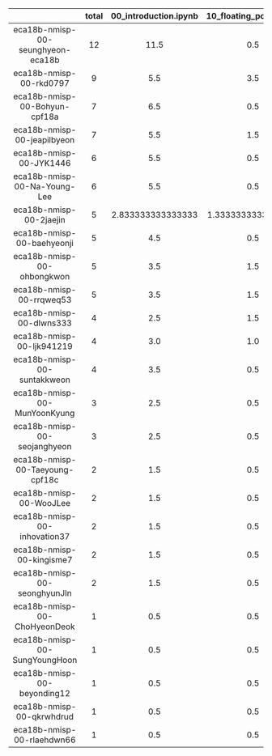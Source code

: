 |    |   total  |  00_introduction.ipynb  |  10_floating_point.ipynb  |  10_sequential.ipynb  |
|:--:|:----:|:----:|:----:|:----:|
| eca18b-nmisp-00-seunghyeon-eca18b | 12 | 11.5 | 0.5 |   |
| eca18b-nmisp-00-rkd0797 | 9 | 5.5 | 3.5 |   |
| eca18b-nmisp-00-Bohyun-cpf18a | 7 | 6.5 | 0.5 |   |
| eca18b-nmisp-00-jeapilbyeon | 7 | 5.5 | 1.5 |   |
| eca18b-nmisp-00-JYK1446 | 6 | 5.5 | 0.5 |   |
| eca18b-nmisp-00-Na-Young-Lee | 6 | 5.5 | 0.5 |   |
| eca18b-nmisp-00-2jaejin | 5 | 2.833333333333333 | 1.3333333333333333 | 0.8333333333333333  |
| eca18b-nmisp-00-baehyeonji | 5 | 4.5 | 0.5 |   |
| eca18b-nmisp-00-ohbongkwon | 5 | 3.5 | 1.5 |   |
| eca18b-nmisp-00-rrqweq53 | 5 | 3.5 | 1.5 |   |
| eca18b-nmisp-00-dlwns333 | 4 | 2.5 | 1.5 |   |
| eca18b-nmisp-00-ljk941219 | 4 | 3.0 | 1.0 |   |
| eca18b-nmisp-00-suntakkweon | 4 | 3.5 | 0.5 |   |
| eca18b-nmisp-00-MunYoonKyung | 3 | 2.5 | 0.5 |   |
| eca18b-nmisp-00-seojanghyeon | 3 | 2.5 | 0.5 |   |
| eca18b-nmisp-00-Taeyoung-cpf18c | 2 | 1.5 | 0.5 |   |
| eca18b-nmisp-00-WooJLee | 2 | 1.5 | 0.5 |   |
| eca18b-nmisp-00-inhovation37 | 2 | 1.5 | 0.5 |   |
| eca18b-nmisp-00-kingisme7 | 2 | 1.5 | 0.5 |   |
| eca18b-nmisp-00-seonghyunJIn | 2 | 1.5 | 0.5 |   |
| eca18b-nmisp-00-ChoHyeonDeok | 1 | 0.5 | 0.5 |   |
| eca18b-nmisp-00-SungYoungHoon | 1 | 0.5 | 0.5 |   |
| eca18b-nmisp-00-beyonding12 | 1 | 0.5 | 0.5 |   |
| eca18b-nmisp-00-qkrwhdrud | 1 | 0.5 | 0.5 |   |
| eca18b-nmisp-00-rlaehdwn66 | 1 | 0.5 | 0.5 |   |

